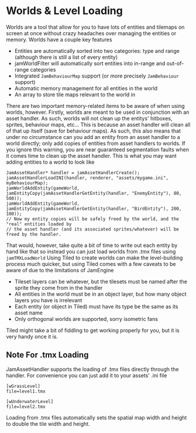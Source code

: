 Worlds & Level Loading
======================
Worlds are a tool that allow for you to have lots of entities and tilemaps on
screen at once without crazy headaches over managing the entities or memory.
Worlds have a couple key features

 + Entities are automatically sorted into two categories: type and range (although there is still a list of every entity)
 + jamWorldFilter will automatically sort entities into in-range and out-of-range categories
 + Integrated `JamBehaviourMap` support (or more precisely `JamBehaviour` support)
 + Automatic memory management for all entities in the world
 + An array to store tile maps relevant to the world in

There are two important memory-related items to be aware of when using worlds, however.
Firstly, worlds are meant to be used in conjunction with an asset handler. As
such, worlds will not clean up the entitys' hitboxes, sprites, behaviour maps, etc...
This is because an asset handler will clean all of that up itself (save for behaviour maps).
As such, this also means that under no circumstance can you add an entity from an asset handler
to a world directly; only add copies of entities from asset handlers to worlds. 
If you ignore this warning, you are near guaranteed segmentation faults when it comes
time to clean up the asset handler. This is what you may want adding entities to
a world to look like

    JamAssetHandler* handler = jamAssetHandlerCreate();
    jamAssetHandlerLoadINI(handler, renderer, "assets/mygame.ini", myBehaviourMap);
    jamWorldAddEntity(gameWorld, jamEntityCopy(jamAssetHandlerGetEntity(handler, "EnemyEntity"), 80, 500));
    jamWorldAddEntity(gameWorld, jamEntityCopy(jamAssetHandlerGetEntity(handler, "BirdEntity"), 200, 100));
    // Now my entity copies will be safely freed by the world, and the "real" entities loaded by
    // the asset handler (and its associated sprites/whatever) will be freed by the handler.

That would, however, take quite a bit of time to write out each entity by hand like that so
instead you can just load worlds from .tmx files using `jamTMXLoadWorld` Using Tiled to
create worlds can make the level-building process much quicker, but using Tiled comes
with a few caveats to be aware of due to the limitations of JamEngine

 + Tileset layers can be whatever, but the tilesets must be named after the sprite they come from in the handler
 + All entities in the world must be in an object layer, but how many object layers you have is irrelevant
 + Each entity (or object in Tiled) must have its type be the same as its asset name
 + Only orthogonal worlds are supported, sorry isometric fans

Tiled might take a bit of fiddling to get working properly for you, but it is very
handy once it is.

Note For .tmx Loading
---------------------

JamAssetHandler supports the loading of .tmx files directly through the handler. For convenience
you can just add it to your assets' .ini file

    [wGrassLevel]
    file=level1.tmx
    
    [wUnderwaterLevel]
    file=level2.tmx

Loading from .tmx files automatically sets the spatial map width and height to double the tile
width and height.